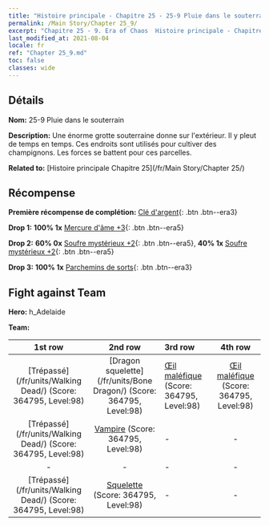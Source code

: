 ```yaml
---
title: "Histoire principale - Chapitre 25 - 25-9 Pluie dans le souterrain"
permalink: /Main Story/Chapter 25_9/
excerpt: "Chapitre 25 - 9. Era of Chaos  Histoire principale - Chapitre 25_9. 25-9 Pluie dans le souterrain"
last_modified_at: 2021-08-04
locale: fr
ref: "Chapter 25_9.md"
toc: false
classes: wide
---
```


## Détails

 **Nom:** 25-9 Pluie dans le souterrain

 **Description:** Une énorme grotte souterraine donne sur l'extérieur. Il y pleut de temps en temps. Ces endroits sont utilisés pour cultiver des champignons. Les forces se battent pour ces parcelles.

 **Related to:** [Histoire principale Chapitre 25](/fr/Main Story/Chapter 25/)

## Récompense

 **Première récompense de complétion:** [Clé d'argent](/ItemsFR/con_693/){: .btn .btn--era3}

 **Drop 1:** **100% 1x** [Mercure d'âme +3](/ItemsFR/mat_84/){: .btn .btn--era5}

 **Drop 2:** **60% 0x** [Soufre mystérieux +2](/ItemsFR/mat_78/){: .btn .btn--era5}, **40% 1x** [Soufre mystérieux +2](/ItemsFR/mat_78/){: .btn .btn--era5}

 **Drop 3:** **100% 1x** [Parchemins de sorts](/ItemsFR/con_694/){: .btn .btn--era3}


## Fight against Team
 **Hero:** h_Adelaide

 **Team:**


  | 1st row | 2nd row | 3rd row | 4th row |
  |:----:|:----:|:----|:----:|
  | [Trépassé](/fr/units/Walking Dead/) (Score: 364795, Level:98)  | [Dragon squelette](/fr/units/Bone Dragon/) (Score: 364795, Level:98)  | [Œil maléfique](/fr/units/Beholder/) (Score: 364795, Level:98)  | [Œil maléfique](/fr/units/Beholder/) (Score: 364795, Level:98)  |
  | [Trépassé](/fr/units/Walking Dead/) (Score: 364795, Level:98)  | [Vampire](/fr/units/Vampire/) (Score: 364795, Level:98)  | - | - |
  | - | - | - | - |
  | [Trépassé](/fr/units/Walking Dead/) (Score: 364795, Level:98)  | [Squelette](/fr/units/Skeleton/) (Score: 364795, Level:98)  | - | - |


